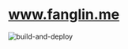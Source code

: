 # www.fanglin.me

![build-and-deploy](https://github.com/fang-lin/www.fanglin.me/actions/workflows/build-and-deploy.yml/badge.svg)
